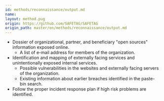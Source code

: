 ```yaml
---
id: methods/reconnaissance/output.md
name: 
layout: method.pug
origin: https://github.com/SAFETAG/SAFETAG
origin_path: master/en/methods/reconnaissance/output.md
---
```


  * Dossier of organizational, partner, and beneficiary "open sources" information exposed online.
    * A list of e-mail address for members of the organization.
  * Identification and mapping of externally facing services and unintentionally exposed internal services.
    * Possible vulnerabilities in the websites and externally facing servers of the organization.
    * Existing information about earlier breaches identified in the paste-bin search.
  * Follow the proper incident response plan if high risk problems are identified.


